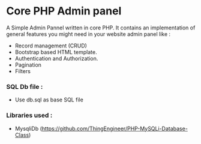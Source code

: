 # Core PHP Admin panel


A Simple Admin Pannel written in core PHP. It contains an implementation of general features you might need in your website admin panel like :

  - Record management (CRUD)
  - Bootstrap based HTML template.
  - Authentication and Authorization.
  - Pagination
  - Filters
  
### SQL Db file :
  - Use db.sql as base SQL file


### Libraries used : 
  - MysqliDb (https://github.com/ThingEngineer/PHP-MySQLi-Database-Class)

